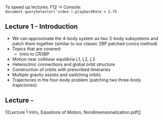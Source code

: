 To speed up lectures:
F12 -> Console:
`document.querySelector('video').playbackRate = 2.75`
## Lecture 1 - Introduction
- We can approximate the 4-body system as two 3-body subsystems and patch them together (similar to our classic 2BP patched conics method)
- Topics that are covered:
	- Intro to CR3BP
- Motion near collinear equilibria L1, L2, L3
- Heteroclinic connections and global orbit structure
- Construction of orbits with prescribed itineraries
- Multiple gravity assists and switching orbits
- Trajectories in the four-body problem (patching two three-body trajectories)

## Lecture  - 
![[Lecture 1 Intro, Equations of Motion, Nondimensionalization.pdf]]